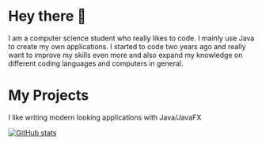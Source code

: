 # Hey there 👋
I am a computer science student who really likes to code. I mainly use Java to create my own applications. I started to code two years ago and really want to improve my skills even more and also expand my knowledge on different coding languages and computers in general.

# My Projects

I like writing modern looking applications with Java/JavaFX
 
[![GitHub stats](https://github-readme-stats.vercel.app/api?username=JannisJost&theme=radical)](https://github.com/anuraghazra/github-readme-stats)

